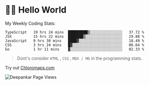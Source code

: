 # 👋🏽 Hello World 

<!--![Deepankar's github stats](https://github-readme-stats.vercel.app/api?username=Deep-Codes&count_private=true&show_icons=true&theme=radical)-->
My Weekly Coding Stats:

<!--START_SECTION:waka-->
```text
TypeScript   19 hrs 24 mins  █████████▒░░░░░░░░░░░░░░░   37.72 % 
JSX          15 hrs 22 mins  ███████▒░░░░░░░░░░░░░░░░░   29.88 % 
JavaScript   9 hrs 30 mins   ████▓░░░░░░░░░░░░░░░░░░░░   18.49 % 
CSS          3 hrs 24 mins   █▓░░░░░░░░░░░░░░░░░░░░░░░   06.64 % 
Go           1 hr 11 mins    ▓░░░░░░░░░░░░░░░░░░░░░░░░   02.33 % 
```
<!--END_SECTION:waka-->

> Dont's consider `HTML` , `CSS` , `MDX / MD` in the programming stats.

Try out [Chloromaps.com](https://www.chloromaps.com/)

<p align="left"> <img src="https://komarev.com/ghpvc/?username=Deep-Codes&label=Views&color=blue&style=plastic" alt="Deepankar Page Views" /> </p>

